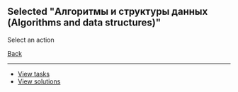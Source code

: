 <h2>Selected "Алгоритмы и структуры данных (Algorithms and data structures)"</h2>
Select an action

[Back](../README.md)

********************************************************************************
+ [View tasks](Photo/E2S1CPhoto.md)
+ [View solutions](Decisions)